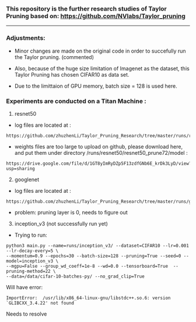 
### This repository is the further research studies of Taylor Pruning based on: https://github.com/NVlabs/Taylor_pruning

---

### Adjustments: 
* Minor changes are made on the original code in order to succefully run the Taylor pruning. (commented)

* Also, because of the huge size limitation of Imagenet as the dataset, this Taylor Pruning has chosen CIFAR10 as data set. 

* Due to the limittaion of GPU memory, batch size = 128 is used here. 


### Experiments are conducted on a Titan Machine :
1. resnet50
* log files are located at :

``` 
https://github.com/zhuzhenLi/Taylor_Pruning_Research/tree/master/runs/resnet50/resnet50_prune72
``` 

* weights files are too large to upload on github, please download here, and put them under directory /runs/resnet50/resnet50_prune72/model :
``` 
https://drive.google.com/file/d/1GT8yImRyDZp5F13zdfGNb6E_krDk3LyD/view?usp=sharing 
``` 


2. googlenet 
* log files are located at :
``` 
https://github.com/zhuzhenLi/Taylor_Pruning_Research/tree/master/runs/googlenet
``` 

* problem: pruning layer is 0, needs to figure out 

3. inception_v3 (not successfully run yet)
  * Trying to run: 
  
  ``` 
  python3 main.py --name=runs/inception_v3/ --dataset=CIFAR10 --lr=0.001 --lr-decay-every=5 \
  --momentum=0.9 --epochs=30 --batch-size=128 --pruning=True --seed=0 --model=inception_v3 \
  --mgpu=False --group_wd_coeff=1e-8 --wd=0.0 --tensorboard=True  --pruning-method=22 \
  --data=/data/cifar-10-batches-py/ --no_grad_clip=True 
  ```

  Will have error:  
  ``` 
  ImportError:  /usr/lib/x86_64-linux-gnu/libstdc++.so.6: version `GLIBCXX_3.4.22' not found  
  ``` 
  Needs to resolve





